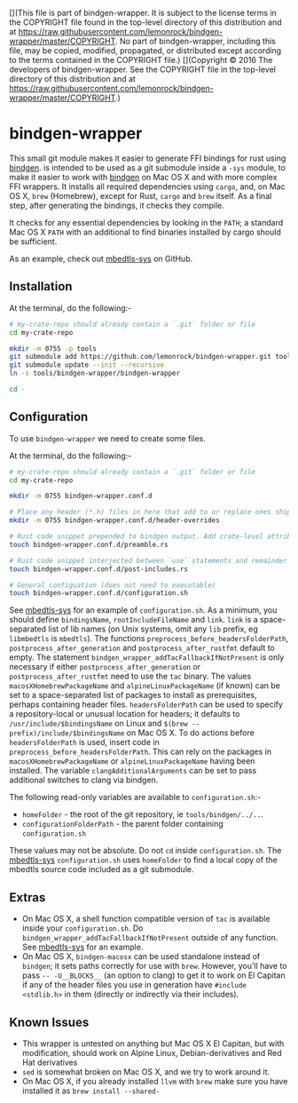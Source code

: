 [](This file is part of bindgen-wrapper. It is subject to the license terms in the COPYRIGHT file found in the top-level directory of this distribution and at https://raw.githubusercontent.com/lemonrock/bindgen-wrapper/master/COPYRIGHT. No part of bindgen-wrapper, including this file, may be copied, modified, propagated, or distributed except according to the terms contained in the COPYRIGHT file.)
[](Copyright © 2016 The developers of bindgen-wrapper. See the COPYRIGHT file in the top-level directory of this distribution and at https://raw.githubusercontent.com/lemonrock/bindgen-wrapper/master/COPYRIGHT.)

# bindgen-wrapper

This small git module makes it easier to generate FFI bindings for rust using [bindgen]. is intended to be used as a git submodule inside a `-sys` module, to make it easier to work with [bindgen] on Mac OS X and with more complex FFI wrappers. It installs all required dependencies using `cargo`, and, on Mac OS X, `brew` (Homebrew), except for Rust, `cargo` and `brew` itself. As a final step, after generating the bindings, it checks they compile.

It checks for any essential dependencies by looking in the `PATH`; a standard Mac OS X `PATH` with an additional to find binaries installed by cargo should be sufficient.

As an example, check out [mbedtls-sys] on GitHub.

## Installation

At the terminal, do the following:-

```bash
# my-crate-repo should already contain a `.git` folder or file
cd my-crate-repo

mkdir -m 0755 -p tools
git submodule add https://github.com/lemonrock/bindgen-wrapper.git tools/bindgen-wrapper
git submodule update --init --recursive
ln -s tools/bindgen-wrapper/bindgen-wrapper

cd -
```

## Configuration

To use `bindgen-wrapper` we need to create some files.

At the terminal, do the following:-
```bash
# my-crate-repo should already contain a `.git` folder or file
cd my-crate-repo

mkdir -m 0755 bindgen-wrapper.conf.d

# Place any header (*.h) files in here that add to or replace ones shipped by your library
mkdir -m 0755 bindgen-wrapper.conf.d/header-overrides

# Rust code snippet prepended to bindgen output. Add crate-level attributes, copyright statements, etc, here
touch bindgen-wrapper.conf.d/preamble.rs

# Rust code snippet interjected between `use` statements and remainder of generated code. Place additional `use` statements here
touch bindgen-wrapper.conf.d/post-includes.rs

# General configuation (does not need to executable)
touch bindgen-wrapper.conf.d/configuration.sh
```

See [mbedtls-sys] for an example of `configuration.sh`. As a minimum, you should define `bindingsName`, `rootIncludeFileName` and `link`. `link` is a space-separated list of lib names (on Unix systems, omit any `lib` prefix, eg `libmbedtls` is `mbedtls`). The functions `preprocess_before_headersFolderPath`, `postprocess_after_generation` and `postprocess_after_rustfmt` default to empty. The statement `bindgen_wrapper_addTacFallbackIfNotPresent` is only necessary if either `postprocess_after_generation` or `postprocess_after_rustfmt` need to use the `tac` binary. The values `macosXHomebrewPackageName` and `alpineLinuxPackageName` (if known) can be set to a space-separated list of packages to install as prerequisites, perhaps containing header files. `headersFolderPath` can be used to specify a repository-local or unusual location for headers; it defaults to `/usr/include/$bindingsName` on Linux and `$(brew --prefix)/include/$bindingsName` on Mac OS X. To do actions before `headersFolderPath` is used, insert code in `preprocess_before_headersFolderPath`. This can rely on the packages in `macosXHomebrewPackageName` or `alpineLinuxPackageName` having been installed. The variable `clangAdditionalArguments` can be set to pass additional switches to clang via bindgen.

The following read-only variables are available to `configuration.sh`:-

* `homeFolder` - the root of the git repository, ie `tools/bindgen/../..`.
* `configurationFolderPath` - the parent folder containing `configuration.sh`

These values may not be absolute. Do not `cd` inside `configuration.sh`. The [mbedtls-sys] `configuration.sh` uses `homeFolder` to find a local copy of the mbedtls source code included as a git submodule.

## Extras

* On Mac OS X, a shell function compatible version of `tac` is available inside your `configuration.sh`. Do `bindgen_wrapper_addTacFallbackIfNotPresent` outside of any function. See [mbedtls-sys] for an example.
* On Mac OS X, `bindgen-macosx` can be used standalone instead of `bindgen`; it sets paths correctly for use with `brew`. However, you'll have to pass `-- -U__BLOCKS__` (an option to clang) to get it to work on El Capitan if any of the header files you use in generation have `#include <stdlib.h>` in them (directly or indirectly via their includes).


## Known Issues

* This wrapper is untested on anything but Mac OS X El Capitan, but with modification, should work on Alpine Linux, Debian-derivatives and Red Hat derivatives
* `sed` is somewhat broken on Mac OS X, and we try to work around it.
* On Mac OS X, if you already installed `llvm` with `brew` make sure you have installed it as `brew install --shared-`


[mbedtls-sys]: https://github.com/lemonrock/mbedtls-sys "mbedtls-sys GitHub page"
[bindgen]: https://github.com/Yamakaky/bindgen "bindgen GitHub page"
